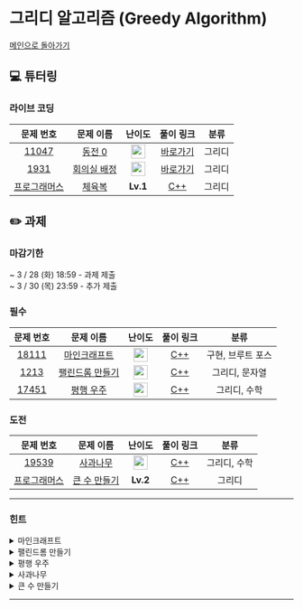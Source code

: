 # 그리디 알고리즘 (Greedy Algorithm)

[메인으로 돌아가기](https://github.com/Altu-Bitu-Official/Altu-Bitu-4)

## 💻 튜터링

### 라이브 코딩

|                                                 문제 번호                                                  |                                              문제 이름                                               |                                       난이도                                       |  풀이 링크   |  분류  |
| :--------------------------------------------------------------------------------------------------------: | :--------------------------------------------------------------------------------------------------: | :--------------------------------------------------------------------------------: | :----------: | :----: |
|                 <a href="https://www.acmicpc.net/problem/11047" target="_blank">11047</a>                  |              <a href="https://www.acmicpc.net/problem/11047" target="_blank">동전 0</a>              | <img height="25px" width="25px" src="https://static.solved.ac/tier_small/7.svg"/>  | [바로가기]() | 그리디 |
|                  <a href="https://www.acmicpc.net/problem/1931" target="_blank">1931</a>                   |            <a href="https://www.acmicpc.net/problem/1931" target="_blank">회의실 배정</a>            | <img height="25px" width="25px" src="https://static.solved.ac/tier_small/10.svg"/> | [바로가기]() | 그리디 |
| <a href="https://school.programmers.co.kr/learn/courses/30/lessons/42862" target="_blank">프로그래머스</a> | <a href="https://school.programmers.co.kr/learn/courses/30/lessons/42862" target="_blank">체육복</a> |                                      **Lv.1**                                      |   [C++]()    | 그리디 |

## ✏️ 과제

### 마감기한

~ 3 / 28 (화) 18:59 - 과제 제출 </br>
~ 3 / 30 (목) 23:59 - 추가 제출 </br>

### 필수

|                                 문제 번호                                 |                                     문제 이름                                      |                                      난이도                                       | 풀이 링크 |       분류        |
| :-----------------------------------------------------------------------: | :--------------------------------------------------------------------------------: | :-------------------------------------------------------------------------------: | :-------: | :---------------: |
| <a href="https://www.acmicpc.net/problem/18111" target="_blank">18111</a> |  <a href="https://www.acmicpc.net/problem/18111" target="_blank">마인크래프트</a>  | <img height="25px" width="25px" src="https://static.solved.ac/tier_small/9.svg"/> |  [C++](https://github.com/Altu-Bitu-Official/Altu-Bitu-4/blob/main/06_%EA%B7%B8%EB%A6%AC%EB%94%94%20%EC%95%8C%EA%B3%A0%EB%A6%AC%EC%A6%98/%ED%95%84%EC%88%98/18111.cpp)  | 구현, 브루트 포스 |
|  <a href="https://www.acmicpc.net/problem/1213" target="_blank">1213</a>  | <a href="https://www.acmicpc.net/problem/1213" target="_blank">팰린드롬 만들기</a> | <img height="25px" width="25px" src="https://static.solved.ac/tier_small/8.svg"/> |  [C++](https://github.com/Altu-Bitu-Official/Altu-Bitu-4/blob/main/06_%EA%B7%B8%EB%A6%AC%EB%94%94%20%EC%95%8C%EA%B3%A0%EB%A6%AC%EC%A6%98/%ED%95%84%EC%88%98/1213.cpp)  |  그리디, 문자열   |
| <a href="https://www.acmicpc.net/problem/17451" target="_blank">17451</a> |   <a href="https://www.acmicpc.net/problem/17451" target="_blank">평행 우주</a>    | <img height="25px" width="25px" src="https://static.solved.ac/tier_small/8.svg"/> |  [C++](https://github.com/Altu-Bitu-Official/Altu-Bitu-4/blob/main/06_%EA%B7%B8%EB%A6%AC%EB%94%94%20%EC%95%8C%EA%B3%A0%EB%A6%AC%EC%A6%98/%ED%95%84%EC%88%98/17451.cpp)  |   그리디, 수학    |

### 도전

|                                                 문제 번호                                                  |                                                 문제 이름                                                  |                                       난이도                                       | 풀이 링크 |     분류     |
| :--------------------------------------------------------------------------------------------------------: | :--------------------------------------------------------------------------------------------------------: | :--------------------------------------------------------------------------------: | :-------: | :----------: |
|                 <a href="https://www.acmicpc.net/problem/19539" target="_blank">19539</a>                  |                <a href="https://www.acmicpc.net/problem/19539" target="_blank">사과나무</a>                | <img height="25px" width="25px" src="https://static.solved.ac/tier_small/11.svg"/> |  [C++](https://github.com/Altu-Bitu-Official/Altu-Bitu-4/blob/main/06_%EA%B7%B8%EB%A6%AC%EB%94%94%20%EC%95%8C%EA%B3%A0%EB%A6%AC%EC%A6%98/%EB%8F%84%EC%A0%84/19539.cpp)  | 그리디, 수학 |
| <a href="https://school.programmers.co.kr/learn/courses/30/lessons/42883" target="_blank">프로그래머스</a> | <a href="https://school.programmers.co.kr/learn/courses/30/lessons/42883" target="_blank">큰 수 만들기</a> |                                      **Lv.2**                                      |  [C++](https://github.com/Altu-Bitu-Official/Altu-Bitu-4/blob/main/06_%EA%B7%B8%EB%A6%AC%EB%94%94%20%EC%95%8C%EA%B3%A0%EB%A6%AC%EC%A6%98/%EB%8F%84%EC%A0%84/%ED%81%B0_%EC%88%98_%EB%A7%8C%EB%93%A4%EA%B8%B0.cpp)  |    그리디    |

---

### 힌트

<details>
<summary>마인크래프트</summary>
<div markdown="1">
&nbsp;&nbsp;&nbsp;&nbsp;블록 높이의 최댓값을 살펴보아요. 입력의 크기가 작을 땐 어떻게 접근하면 좋을까요?
</div>
</details>

<details>
<summary>팰린드롬 만들기</summary>
<div markdown="1">
&nbsp;&nbsp;&nbsp;&nbsp;팰린드롬이 존재하려면 어떤 조건을 만족해야 할까요?
</div>
</details>

<details>
<summary>평행 우주</summary>
<div markdown="1">
&nbsp;&nbsp;&nbsp;&nbsp;자료형마다 값의 범위가 정해져 있다는걸 명심하세요. 어디에서부터 속도를 확인하는 게 더 유리할까요?
</div>
</details>

<details>
<summary>사과나무</summary>
<div markdown="1">
&nbsp;&nbsp;&nbsp;&nbsp;골드라고 겁먹지 말아요:) 나무가 자라는 높이의 수학적인 성질을 이용하면 어렵지 않은 문제입니다!
</div>
</details>

<details>
<summary>큰 수 만들기</summary>
<div markdown="1">
&nbsp;&nbsp;&nbsp;&nbsp;앞에 있는 숫자를 버리지 않고 뒤에 있는 숫자를 버리는 조건이 무엇일까요?
</div>
</details>

---
